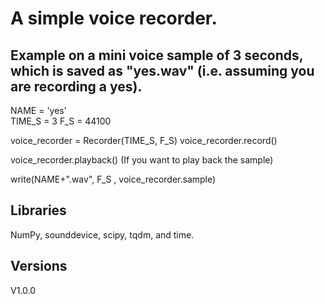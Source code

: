 # A simple voice recorder.

## Example on a mini voice sample of 3 seconds, which is saved as "yes.wav" (i.e. assuming you are recording a yes).

NAME = 'yes'\
TIME_S = 3
F_S = 44100

voice_recorder = Recorder(TIME_S, F_S)
voice_recorder.record()

voice_recorder.playback()  (If you want to play back the sample)

write(NAME+".wav", F_S , voice_recorder.sample)

## Libraries
NumPy, sounddevice, scipy, tqdm, and time.

## Versions
V1.0.0